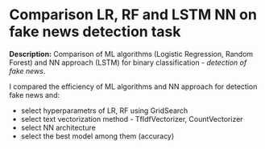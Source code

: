 # Comparison LR, RF and LSTM NN on fake news detection task

**Description:** Comparison of ML algorithms (Logistic Regression, Random Forest) and NN approach (LSTM) for binary classification - *detection of fake news*.

I compared the efficiency of ML algorithms and NN approach for detection fake news and:
- select hyperparametrs of LR, RF using GridSearch
- select text vectorization method - TfIdfVectorizer, CountVectorizer
- select NN architecture
- select the best model among them (accuracy)

